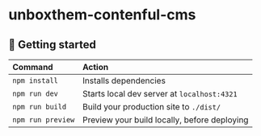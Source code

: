 # unboxthem-contenful-cms

## 🚀 Getting started

| Command           | Action                                       |
| :---------------- | :------------------------------------------- |
| `npm install`     | Installs dependencies                        |
| `npm run dev`     | Starts local dev server at `localhost:4321`  |
| `npm run build`   | Build your production site to `./dist/`      |
| `npm run preview` | Preview your build locally, before deploying |

<!-- ![pornstars unboxthem](https://pbs.twimg.com/profile_banners/1365253201377824775/1617395813/1500x500) -->